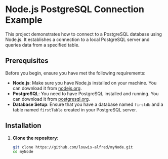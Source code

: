 # Node.js PostgreSQL Connection Example

This project demonstrates how to connect to a PostgreSQL database using Node.js. It establishes a connection to a local PostgreSQL server and queries data from a specified table.

## Prerequisites

Before you begin, ensure you have met the following requirements:

- **Node.js**: Make sure you have Node.js installed on your machine. You can download it from [nodejs.org](https://nodejs.org/).
- **PostgreSQL**: You need to have PostgreSQL installed and running. You can download it from [postgresql.org](https://www.postgresql.org/download/).
- **Database Setup**: Ensure that you have a database named `firstdb` and a table named `firstTable` created in your PostgreSQL server.

## Installation

1. **Clone the repository**:
   ```bash
   git clone https://github.com/louwis-alfred/myNode.git
   cd myNode
